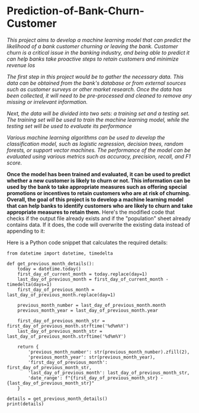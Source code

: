 # Prediction-of-Bank-Churn-Customer
*This project aims to develop a machine learning model that can predict the likelihood of a bank customer churning or leaving the bank. Customer churn is a critical issue in the banking industry, and being able to predict it can help banks take proactive steps to retain customers and minimize revenue los*




*The first step in this project would be to gather the necessary data. This data can be obtained from the bank's database or from external sources such as customer surveys or other market research. Once the data has been collected, it will need to be pre-processed and cleaned to remove any missing or irrelevant information.*



*Next, the data will be divided into two sets: a training set and a testing set. The training set will be used to train the machine learning model, while the testing set will be used to evaluate its performance*


*Various machine learning algorithms can be used to develop the classification model, such as logistic regression, decision trees, random forests, or support vector machines. The performance of the model can be evaluated using various metrics such as accuracy, precision, recall, and F1 score.*


**Once the model has been trained and evaluated, it can be used to predict whether a new customer is likely to churn or not. This information can be used by the bank to take appropriate measures such as offering special promotions or incentives to retain customers who are at risk of churning.
Overall, the goal of this project is to develop a machine learning model that can help banks to identify customers who are likely to churn and take appropriate measures to retain them.**
Here's the modified code that checks if the output file already exists and if the "population" sheet already contains data. If it does, the code will overwrite the existing data instead of appending to it:

Here is a Python code snippet that calculates the required details:

```
from datetime import datetime, timedelta

def get_previous_month_details():
    today = datetime.today()
    first_day_of_current_month = today.replace(day=1)
    last_day_of_previous_month = first_day_of_current_month - timedelta(days=1)
    first_day_of_previous_month = last_day_of_previous_month.replace(day=1)

    previous_month_number = last_day_of_previous_month.month
    previous_month_year = last_day_of_previous_month.year

    first_day_of_previous_month_str = first_day_of_previous_month.strftime('%d%m%Y')
    last_day_of_previous_month_str = last_day_of_previous_month.strftime('%d%m%Y')

    return {
        'previous_month_number': str(previous_month_number).zfill(2),
        'previous_month_year': str(previous_month_year),
        'first_day_of_previous_month': first_day_of_previous_month_str,
        'last_day_of_previous_month': last_day_of_previous_month_str,
        'date_range': f"{first_day_of_previous_month_str} - {last_day_of_previous_month_str}"
    }

details = get_previous_month_details()
print(details)
```

